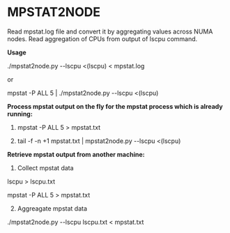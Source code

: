 # MPSTAT2NODE

Read mpstat.log file and convert it by aggregating values across NUMA nodes.
Read aggregation of CPUs from output of lscpu command.

**Usage**

./mpstat2node.py --lscpu <(lscpu) < mpstat.log

or

mpstat -P ALL 5 | ./mpstat2node.py --lscpu <(lscpu)

**Process mpstat output on the fly for the mpstat process which is already running:**

1) mpstat -P ALL 5 > mpstat.txt

2) tail -f -n +1 mpstat.txt | mpstat2node.py --lscpu <(lscpu)

**Retrieve mpstat output from another machine:**

1) Collect mpstat data

lscpu > lscpu.txt

mpstat -P ALL 5 > mpstat.txt

2) Aggreagate mpstat data

./mpstat2node.py --lscpu lscpu.txt < mpstat.txt

